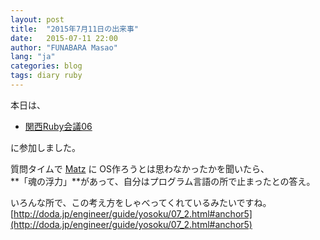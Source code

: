 ```yaml
---
layout: post
title:  "2015年7月11日の出来事"
date:   2015-07-11 22:00
author: "FUNABARA Masao"
lang: "ja"
categories: blog
tags: diary ruby
---
```


本日は、

* [関西Ruby会議06](http://regional.rubykaigi.org/kansai06/)

に参加しました。

質問タイムで
[Matz](https://twitter.com/yukihiro_matz) に
OS作ろうとは思わなかったかを聞いたら、  
**「魂の浮力」**があって、自分はプログラム言語の所で止まったとの答え。

いろんな所で、この考え方をしゃべってくれているみたいですね。  
[http://doda.jp/engineer/guide/yosoku/07_2.html#anchor5](http://doda.jp/engineer/guide/yosoku/07_2.html#anchor5)

